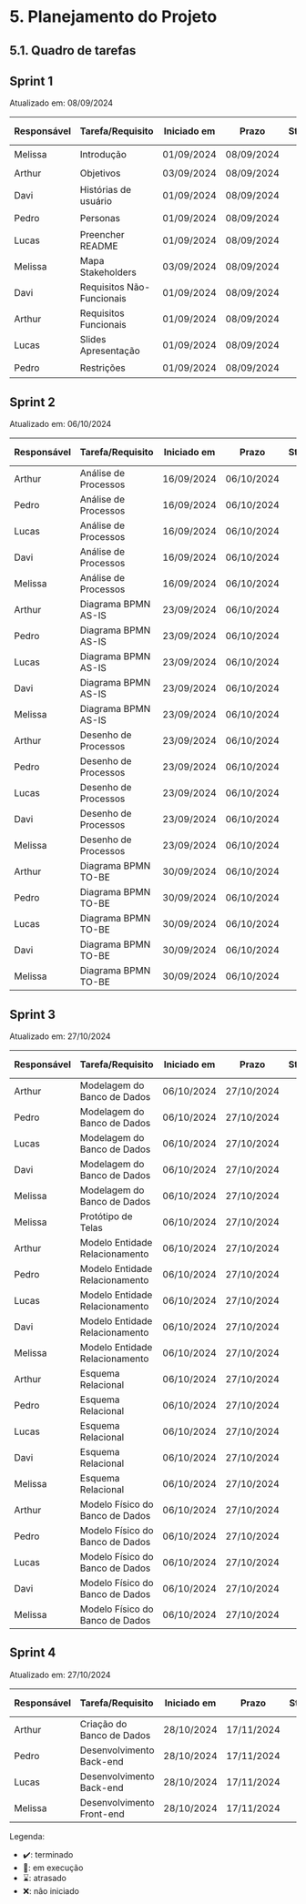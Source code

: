 # 5. Planejamento do Projeto

## 5.1. Quadro de tarefas

## Sprint 1

Atualizado em: 08/09/2024

| Responsável   | Tarefa/Requisito | Iniciado em    | Prazo      | Status | Terminado em    |
| :----         |    :----         |      :----:    | :----:     | :----: | :----:          |
| Melissa        | Introdução | 01/09/2024     | 08/09/2024 | ✔️    | 08/09/2024      |
| Arthur       | Objetivos    | 03/09/2024     | 08/09/2024 | ✔️    | 08/09/2024                |
| Davi        | Histórias de usuário  | 01/09/2024     | 08/09/2024 | ✔️     | 08/09/2024                |
| Pedro        | Personas  |    01/09/2024        | 08/09/2024 | ✔️    | 08/09/2024       |
| Lucas        | Preencher README | 01/09/2024     | 08/09/2024 | ✔️    | 08/09/2024      |
| Melissa        | Mapa Stakeholders    | 03/09/2024     | 08/09/2024 | ✔️    | 08/09/2024                |
| Davi       | Requisitos Não-Funcionais  | 01/09/2024     | 08/09/2024 | ✔️     | 08/09/2024                |
| Arthur        | Requisitos Funcionais  |    01/09/2024        | 08/09/2024 | ✔️    | 08/09/2024      |
| Lucas       | Slides Apresentação | 01/09/2024     | 08/09/2024 | ✔️     | 08/09/2024                |
| Pedro        | Restrições  |    01/09/2024        | 08/09/2024 | ✔️    |  08/09/2024     |

## Sprint 2

Atualizado em: 06/10/2024

| Responsável   | Tarefa/Requisito | Iniciado em    | Prazo      | Status | Terminado em    |
| :----         |    :----         |      :----:    | :----:     | :----: | :----:          |
| Arthur        | Análise de Processos | 16/09/2024     | 06/10/2024 | ✔️    | 23/09/2024 |
| Pedro        | Análise de Processos | 16/09/2024     | 06/10/2024 | ✔️    | 23/09/2024 |
| Lucas        | Análise de Processos | 16/09/2024     | 06/10/2024 | ✔️     | 23/09/2024 |
| Davi        | Análise de Processos |  16/09/2024    | 06/10/2024 | ✔️    | 23/09/2024 |
| Melissa     | Análise de Processos |  16/09/2024    | 06/10/2024 | ✔️    | 23/09/2024 |
| Arthur        | Diagrama BPMN AS-IS | 23/09/2024     | 06/10/2024 | ✔️    | 26/09/2024 |
| Pedro        | Diagrama BPMN AS-IS | 23/09/2024     | 06/10/2024 | ✔️    | 26/09/2024 |
| Lucas        | Diagrama BPMN AS-IS | 23/09/2024     | 06/10/2024 | ✔️     | 26/09/2024 |
| Davi        | Diagrama BPMN AS-IS |  23/09/2024    | 06/10/2024 | ✔️    | 26/09/2024 |
| Melissa     | Diagrama BPMN AS-IS |  23/09/2024    | 06/10/2024 | ✔️    | 26/09/2024 |
| Arthur        | Desenho de Processos | 23/09/2024     | 06/10/2024 | ✔️    | 30/09/2024 |
| Pedro        | Desenho de Processos | 23/09/2024     | 06/10/2024 | ✔️    | 30/09/2024 |
| Lucas        | Desenho de Processos | 23/09/2024     | 06/10/2024 | ✔️     | 30/09/2024 |
| Davi        | Desenho de Processos |  23/09/2024    | 06/10/2024 | ✔️    | 30/09/2024 |
| Melissa     | Desenho de Processos |  23/09/2024    | 06/10/2024 | ✔️    | 30/09/2024 |
| Arthur        | Diagrama BPMN TO-BE | 30/09/2024     | 06/10/2024 | ✔️    | 06/10/2024 |
| Pedro        | Diagrama BPMN TO-BE | 30/09/2024     | 06/10/2024 | ✔️    | 06/10/2024 |
| Lucas        | Diagrama BPMN TO-BE | 30/09/2024     | 06/10/2024 | ✔️     | 06/10/2024 |
| Davi        | Diagrama BPMN TO-BE |  30/09/2024    | 06/10/2024 | ✔️    | 06/10/2024 |
| Melissa     | Diagrama BPMN TO-BE |  30/09/2024    | 06/10/2024 | ✔️    | 06/10/2024 |

## Sprint 3

Atualizado em: 27/10/2024

| Responsável   | Tarefa/Requisito | Iniciado em    | Prazo      | Status | Terminado em    |
| :----         |    :----         |      :----:    | :----:     | :----: | :----:          |
| Arthur        | Modelagem do Banco de Dados | 06/10/2024     | 27/10/2024 | ✔️    | 27/10/2024 |
| Pedro        | Modelagem do Banco de Dados | 06/10/2024     | 27/10/2024 | ✔️    | 27/10/2024 |
| Lucas        | Modelagem do Banco de Dados | 06/10/2024     | 27/10/2024 | ✔️     | 27/10/2024 |
| Davi        | Modelagem do Banco de Dados |  06/10/2024    | 27/10/2024 | ✔️    | 27/10/2024 |
| Melissa     | Modelagem do Banco de Dados |  06/10/2024    | 27/10/2024 | ✔️    | 27/10/2024 |
| Melissa     | Protótipo de Telas |  06/10/2024    | 27/10/2024 | ✔️    | 27/10/2024 |
| Arthur        | Modelo Entidade Relacionamento | 06/10/2024     | 27/10/2024 | ✔️    | 27/10/2024 |
| Pedro        | Modelo Entidade Relacionamento | 06/10/2024     | 27/10/2024 | ✔️    | 27/10/2024 |
| Lucas        | Modelo Entidade Relacionamento | 06/10/2024     | 27/10/2024 | ✔️     | 27/10/2024 |
| Davi        | Modelo Entidade Relacionamento |  06/10/2024    | 27/10/2024 | ✔️    | 27/10/2024 |
| Melissa     | Modelo Entidade Relacionamento |  06/10/2024    | 27/10/2024 | ✔️    | 27/10/2024 |
| Arthur        | Esquema Relacional | 06/10/2024     | 27/10/2024 | ✔️    | 27/10/2024 |
| Pedro        | Esquema Relacional | 06/10/2024     | 27/10/2024 | ✔️    | 27/10/2024 |
| Lucas        | Esquema Relacional | 06/10/2024     | 27/10/2024 | ✔️     | 27/10/2024 |
| Davi        | Esquema Relacional |  06/10/2024    | 27/10/2024 | ✔️    | 27/10/2024 |
| Melissa     | Esquema Relacional |  06/10/2024    | 27/10/2024 | ✔️    | 27/10/2024 |
| Arthur        | Modelo Físico do Banco de Dados | 06/10/2024     | 27/10/2024 | ✔️    | 27/10/2024 |
| Pedro        | Modelo Físico do Banco de Dados | 06/10/2024     | 27/10/2024 | ✔️    | 27/10/2024 |
| Lucas        | Modelo Físico do Banco de Dados | 06/10/2024     | 27/10/2024 | ✔️     | 27/10/2024 |
| Davi        | Modelo Físico do Banco de Dados |  06/10/2024    | 27/10/2024 | ✔️    | 27/10/2024 |
| Melissa     | Modelo Físico do Banco de Dados |  06/10/2024    | 27/10/2024 | ✔️    | 27/10/2024 |

## Sprint 4

Atualizado em: 27/10/2024

| Responsável   | Tarefa/Requisito | Iniciado em    | Prazo      | Status | Terminado em    |
| :----         |    :----         |      :----:    | :----:     | :----: | :----:          |
| Arthur        | Criação do Banco de Dados | 28/10/2024 | 17/11/2024 | ✔️    | 17/11/2024 |
| Pedro        | Desenvolvimento Back-end | 28/10/2024 | 17/11/2024 | ✔️    | 17/11/2024 |
| Lucas        | Desenvolvimento Back-end | 28/10/2024 | 17/11/2024 | ✔️     | 17/11/2024 |
| Melissa     | Desenvolvimento Front-end | 28/10/2024 | 17/11/2024 | ✔️    | 17/11/2024 |

Legenda:
- ✔️: terminado
- 📝: em execução
- ⌛: atrasado
- ❌: não iniciado
